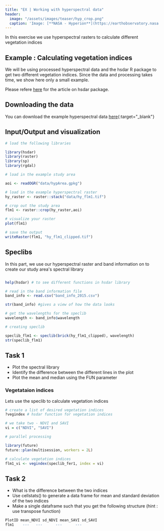 ```yaml
---
title: "EX | Working with hyperspectral data"
header:
  image: "/assets/images/teaser/hyp_crop.png"
  caption: 'Image: [**NASA - Hyperion**](https://earthobservatory.nasa.gov/features/EO1Tenth/page3.php){:target="_blank"}'
---
```


In this exercise we use hyperspectral rasters to calculate different vegetation indices
<!--more-->


## Example : Calculating vegetation indices


We will be using processed hyperspectral data and the hsdar R package to get two different vegetation indices.
Since the data and processing takes time, we show here only a small example. 

Please refere [here](http://138.232.16.156/article/view/v089i12) for the article on hsdar package.

## Downloading the data 

You can download the example hyperspectral data [here](http://85.214.102.111/kili_data/){:target="_blank"}

## Input/Output and visualization

```r
# load the following libraries

library(hsdar)
library(raster)
library(sp)
library(rgdal)

# load in the example study area

aoi <- readOGR("data/hypArea.gpkg")

# load in the example hyperspectral raster
hy_raster <- raster::stack("data/hy_flm1.tif")

# crop out the study area
flm1 <- raster::crop(hy_raster,aoi)

# visualize your raster
plot(flm1)

# save the output
writeRaster(flm1, "hy_flm1_clipped.tif")

```
## Speclibs

In this part, we use our hyperspectral raster and band information on to create our study area's spectral library

```r

help(hsdar) # to see different functions in hsdar library

# read in the band information file 
band_info <- read.csv("band_info_2015.csv")

str(band_info) #gives a view of how the data looks

# get the wavelengths for the speclib
wavelength <- band_info$wavelength

# creating speclib  

speclib_flm1 <- speclib(brick(hy_flm1_clipped), wavelength)
str(speclib_flm1)

```
## Task 1

* Plot the spectral library
* Identify the difference between the different lines in the plot 
* Plot the mean and median using the FUN parameter

### Vegetataion indices

Lets use the speclib to calculate vegetation indices

```r
# create a list of desired vegetation indices
?vegindex # hsdar function for vegetation indices

# we take two - NDVI and SAVI
vi = c("NDVI", "SAVI")

# parallel processing

library(future)
future::plan(multisession, workers = 2L)

# calculate vegetation indices
flm1_vi <- vegindex(speclib_fer1, index = vi)
```

## Task 2

* What is the difference between the two indices
* Use cellstats() to generate a data frame for mean and standard deviation of the two indices
* Make a single dataframe such that you get the following structure (hint : use transpose function)

```r
PlotID mean_NDVI sd_NDVI mean_SAVI sd_SAVI
flm1	---	  ---      --- 	    ---
```
